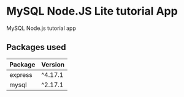 # MySQL Node.JS Lite tutorial App

MySQL Node.js tutorial app

## Packages used

| Package | Version |
|---------|---------|
| express | ^4.17.1 |
| mysql | ^2.17.1 |
